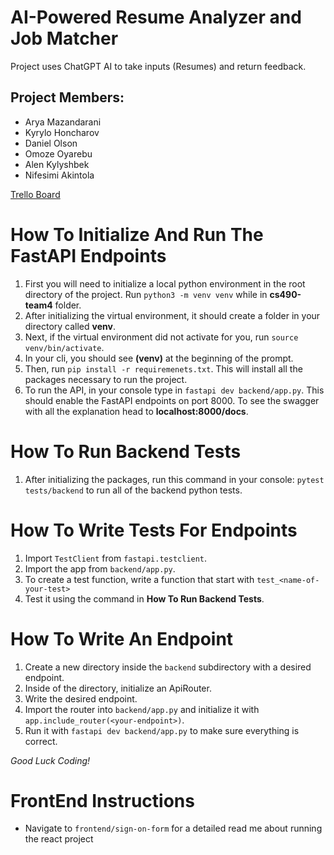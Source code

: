 # AI-Powered Resume Analyzer and Job Matcher

Project uses ChatGPT AI to take inputs (Resumes) and return feedback.

## Project Members:

- Arya Mazandarani
- Kyrylo Honcharov
- Daniel Olson
- Omoze Oyarebu
- Alen Kylyshbek
- Nifesimi Akintola

<a href="https://trello.com/b/KFmJz5Q3/cs490-ai-powered-resume-analyzer-and-job-matcher">Trello Board</a>

# How To Initialize And Run The FastAPI Endpoints

1. First you will need to initialize a local python environment in the root directory of the project. Run `python3 -m venv venv` while
   in <b>cs490-team4</b> folder.
2. After initializing the virtual environment, it should create a folder in your directory called <b>venv</b>.
3. Next, if the virtual environment did not activate for you, run `source venv/bin/activate`.
4. In your cli, you should see <b>(venv)</b> at the beginning of the prompt.
5. Then, run `pip install -r requiremenets.txt`. This will install all the packages necessary to run the project.
6. To run the API, in your console type in `fastapi dev backend/app.py`. This should enable the FastAPI endpoints on port 8000. To see the
   swagger with all the explanation head to <b>localhost:8000/docs</b>.

# How To Run Backend Tests

1. After initializing the packages, run this command in your console: `pytest tests/backend` to run all of the backend python tests.


# How To Write Tests For Endpoints

1. Import `TestClient` from `fastapi.testclient`.
2. Import the app from `backend/app.py`.
3. To create a test function, write a function that start with `test_<name-of-your-test>`
4. Test it using the command in <b>How To Run Backend Tests</b>. 


# How To Write An Endpoint

1. Create a new directory inside the `backend` subdirectory with a desired endpoint.
2. Inside of the directory, initialize an ApiRouter.
3. Write the desired endpoint.
4. Import the router into `backend/app.py` and initialize it with `app.include_router(<your-endpoint>)`.
5. Run it with `fastapi dev backend/app.py` to make sure everything is correct.

<i>Good Luck Coding!</i>

# FrontEnd Instructions

- Navigate to `frontend/sign-on-form` for a detailed read me about running the react project
